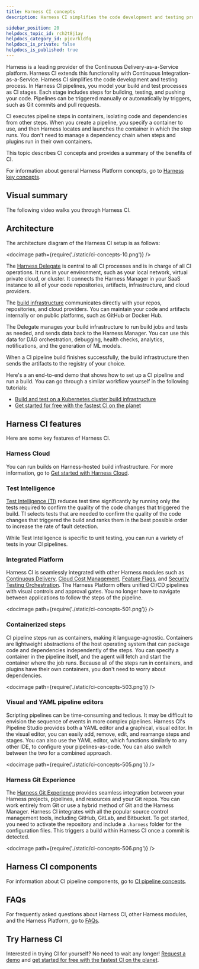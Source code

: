 ```yaml
---
title: Harness CI concepts
description: Harness CI simplifies the code development and testing process.

sidebar_position: 20
helpdocs_topic_id: rch2t8j1ay
helpdocs_category_id: pjovrkldfq
helpdocs_is_private: false
helpdocs_is_published: true
---
```


Harness is a leading provider of the Continuous Delivery-as-a-Service platform. Harness CI extends this functionality with Continuous Integration-as-a-Service. Harness CI simplifies the code development and testing process. In Harness CI pipelines, you model your build and test processes as CI stages. Each stage includes steps for building, testing, and pushing your code. Pipelines can be triggered manually or automatically by triggers, such as Git commits and pull requests.

CI executes pipeline steps in containers, isolating code and dependencies from other steps. When you create a pipeline, you specify a container to use, and then Harness locates and launches the container in which the step runs. You don't need to manage a dependency chain when steps and plugins run in their own containers.

This topic describes CI concepts and provides a summary of the benefits of CI.

For information about general Harness Platform concepts, go to [Harness key concepts](../../getting-started/learn-harness-key-concepts.md).

## Visual summary

The following video walks you through Harness CI.

<!-- Video:
https://harness-1.wistia.com/medias/rpv5vwzpxz-->
<docvideo src="https://harness-1.wistia.com/medias/fsc2b05uxz" />

<!-- div class="hd--embed" data-provider="Wistia" data-thumbnail="">
   <iframe src="//fast.wistia.net/embed/iframe/fsc2b05uxz" allowtransparency="true" frameborder="0" scrolling="no" class="wistia_embed" name="wistia_embed" allowfullscreen="" mozallowfullscreen="" webkitallowfullscreen="" oallowfullscreen="" msallowfullscreen="" width="620" height="349"></iframe><script src="//fast.wistia.net/assets/external/E-v1.js" async=""></script>
</div -->

## Architecture

The architecture diagram of the Harness CI setup is as follows:

<!-- ![](./static/ci-concepts-10.png) -->

<docimage path={require('./static/ci-concepts-10.png')} />

The [Harness Delegate](/docs/platform/2_Delegates/delegate-concepts/delegate-overview.md) is central to all CI processes and is in charge of all CI operations. It runs in your environment, such as your local network, virtual private cloud, or cluster. It connects the Harness Manager in your SaaS instance to all of your code repositories, artifacts, infrastructure, and cloud providers.

The [build infrastructure](../use-ci/set-up-build-infrastructure/which-build-infrastructure-is-right-for-me.md) communicates directly with your repos, repositories, and cloud providers. You can maintain your code and artifacts internally or on public platforms, such as GitHub or Docker Hub.

The Delegate manages your build infrastructure to run build jobs and tests as needed, and sends data back to the Harness Manager. You can use this data for DAG orchestration, debugging, health checks, analytics, notifications, and the generation of ML models.

When a CI pipeline build finishes successfully, the build infrastructure then sends the artifacts to the registry of your choice.

Here's a an end-to-end demo that shows how to set up a CI pipeline and run a build. You can go through a similar workflow yourself in the following tutorials:

* [Build and test on a Kubernetes cluster build infrastructure](/tutorials/ci-pipelines/kubernetes-build-farm)
* [Get started for free with the fastest CI on the planet](/tutorials/ci-pipelines/fastest-ci)

<!-- Video:
https://harness-1.wistia.com/medias/rpv5vwzpxz-->
<docvideo src="https://www.youtube.com/embed/r1GLYtOmJmM?feature=oembed" />

<!--div class="hd--embed" data-provider="YouTube" data-thumbnail="https://i.ytimg.com/vi/kZmOCLCpvmk/hqdefault.jpg"><iframe width=" 480" height="270" src="https://www.youtube.com/embed/r1GLYtOmJmM?feature=oembed" frameborder="0" allowfullscreen="allowfullscreen"></iframe></div -->

## Harness CI features

Here are some key features of Harness CI.

### Harness Cloud

You can run builds on Harness-hosted build infrastructure. For more information, go to [Get started with Harness Cloud](./hosted-builds-on-virtual-machines-quickstart.md).

### Test Intelligence

[Test Intelligence (TI)](test-intelligence-concepts.md) reduces test time significantly by running only the tests required to confirm the quality of the code changes that triggered the build. TI selects tests that are needed to confirm the quality of the code changes that triggered the build and ranks them in the best possible order to increase the rate of fault detection.

While Test Intelligence is specific to unit testing, you can run a variety of tests in your CI pipelines.

### Integrated Platform

Harness CI is seamlessly integrated with other Harness modules such as [Continuous Delivery](/docs/continuous-delivery), [Cloud Cost Management](/docs/cloud-cost-management), [Feature Flags](/docs/feature-flags), and [Security Testing Orchestration](/docs/security-testing-orchestration). The Harness Platform offers unified CI/CD pipelines with visual controls and approval gates. You no longer have to navigate between applications to follow the steps of the pipeline.

<!-- ![](./static/ci-concepts-501.png) -->

<docimage path={require('./static/ci-concepts-501.png')} />

### Containerized steps

CI pipeline steps run as containers, making it language-agnostic. Containers are lightweight abstractions of the host operating system that can package code and dependencies independently of the steps. You can specify a container in the pipeline itself, and the agent will fetch and start the container where the job runs. Because all of the steps run in containers, and plugins have their own containers, you don't need to worry about dependencies.

<!-- ![](./static/ci-concepts-503.png) -->

<docimage path={require('./static/ci-concepts-503.png')} />

### Visual and YAML pipeline editors

Scripting pipelines can be time-consuming and tedious. It may be difficult to envision the sequence of events in more complex pipelines. Harness CI's Pipeline Studio provides both a YAML editor and a graphical, visual editor. In the visual editor, you can easily add, remove, edit, and rearrange steps and stages. You can also use the YAML editor, which functions similarly to any other IDE, to configure your pipelines-as-code. You can also switch between the two for a combined approach.

<!-- ![](./static/ci-concepts-505.png) -->

<docimage path={require('./static/ci-concepts-505.png')} />

### Harness Git Experience

The [Harness Git Experience](/docs/category/git-experience) provides seamless integration between your Harness projects, pipelines, and resources and your Git repos. You can work entirely from Git or use a hybrid method of Git and the Harness Manager. Harness CI integrates with all the popular source control management tools, including GitHub, GitLab, and Bitbucket. To get started, you need to activate the repository and include a `.harness` folder for the configuration files. This triggers a build within Harness CI once a commit is detected.

<!-- ![](./static/ci-concepts-506.png) -->

<docimage path={require('./static/ci-concepts-506.png')} />

## Harness CI components

For information about CI pipeline components, go to [CI pipeline concepts](./ci-pipeline-basics.md).

## FAQs

For frequently asked questions about Harness CI, other Harness modules, and the Harness Platform, go to [FAQs](/docs/category/faqs).

## Try Harness CI

Interested in trying CI for yourself? No need to wait any longer! [Request a demo](https://harness.io/demo) and [get started for free with the fastest CI on the planet](/tutorials/ci-pipelines/fastest-ci).
